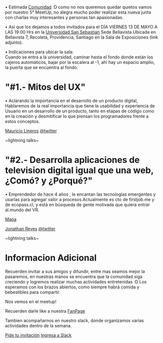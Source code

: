 • Estimada [Comunidad](https://www.facebook.com/groups/proinchile/) :D como no nos queremos quedar quietos vamos por nuestro 5° MeetUp, no alegra mucho poder realizar esta nueva junta con charlas muy interesantes y personas tan apasionadas. 

• Así que los dejamos a todos invitados para el DÍA VIERNES 13 DE MAYO A LAS 19:00 Hrs en la [Universidad San Sebastian](https://maps.google.com/maps?f=q&hl=en&q=Bellavista+7%2C+Recoleta%2C+Santiago%2C+cl) Sede Bellavista Ubicada en Bellavista 7, Recoleta, Providencia, Santiago en la Sala de Exposiciones (link adjunto). 

• Indicaciones para ubicar la sala:  
Cuando se entra a la universidad, caminar hasta el fondo donde están los cajeros automáticos, bajar por la escalera al -1, ahí hay un espacio amplio, la puerta que se encuentra al fondo. 



# "#1.- Mitos del UX" 

• Aclarando la importancia en el desarrollo de un producto digital, Hablaremos de la real importancia que tiene la usabilidad y experiencia de Usuario en un desarrollo de un producto, tanto en etapas de código como en la creación y desmitificar lo que piensan los programadores frente a estos conceptos.


<!-- No pude encontrar links de laboratiria :c -->
[Mauricio Lineros](https://cl.linkedin.com/in/mlineros) [@twitter](http://cdn1-www.cattime.com/assets/uploads/gallery/persian-cats-and-kittens/persian-cats-and-kittens-1.jpg)


~lightning talks~ 

# "#2.- Desarrolla aplicaciones de television digital igual que una web, ¿Comó? y ¿Porqué?"

• Emprendedor de hace 4 años , le encantan las tecnologías emergentes y usarlas para agregar valor a procesos.Actualmente es cto de firstjob.me y de ecopass.cl, y está en búsqueda de gente motivada que quiera entrar al.mundo del VR.

[Mapa](https://goo.gl/nRcIX7)

[Jonathan Reyes](https://cl.linkedin.com/in/jonathanreyest) [@twitter](http://cdn1-www.cattime.com/assets/uploads/gallery/persian-cats-and-kittens/persian-cats-and-kittens-1.jpg)


~lightning talks~ 


# Informacion Adicional 

Recuerden invitar a sus amigos y difundir, entre mas seamos mejor la pasaremos, en nuestras manos se encuentra que la comunidad siga creciendo y logremos realizar muchas actividades entretenidas :D 
Los esperamos con los brazos abiertos, como siempre habrá comida y bebestibles para compartir. 

Nos vemos en el meetup!

<!-- There are no photos
• [Fotografias!](http://cdn1-www.cattime.com/assets/uploads/gallery/persian-cats-and-kittens/persian-cats-and-kittens-1.jpg)
-->


Recuerden darle like a nuestra [FanPage](https://www.facebook.com/proinchile)

Tambien acompañarnos en nuestro slack, donde organizamos varias actividades dentro de la semana. 

[Pide tu invitación](http://slack.programadores.cl/)
[Ingresa a Slack](https://proinchile.slack.com)

<!--
Videos : 

* Parte 1 : #
* Parte 2 : #
* Parte 3 : #

** Pronto seran recompilados y subidos a nuestro canal de youtube pero los 3 en uno :)
-->